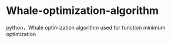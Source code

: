 # Whale-optimization-algorithm
python，Whale optimization algorithm used for function minimum optimization
